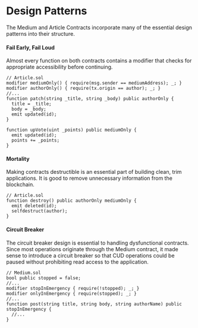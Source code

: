 # Design Patterns

The Medium and Article Contracts incorporate many of the essential design patterns into their structure.

#### Fail Early, Fail Loud

Almost every function on both contracts contains a modifier that checks for appropriate accessibility before continuing.

```solidity
// Article.sol
modifier mediumOnly() { require(msg.sender == mediumAddress); _; }
modifier authorOnly() { require(tx.origin == author); _; }
//...
function patch(string _title, string _body) public authorOnly {
  title = _title;
  body = _body;
  emit updated(id);
}

function upVote(uint _points) public mediumOnly {
  emit updated(id);
  points += _points;
}
```

#### Mortality

Making contracts destructible is an essential part of building clean, trim applications. It is good to remove unnecessary information from the blockchain.

```solidity
// Article.sol
function destroy() public authorOnly mediumOnly {
  emit deleted(id);
  selfdestruct(author);
}
```

#### Circuit Breaker

The circuit breaker design is essential to handling dysfunctional contracts. Since most operations originate through the Medium contract, it made sense to introduce a circuit breaker so that CUD operations could be paused without prohibiting read access to the application.

```solidity
// Medium.sol
bool public stopped = false;
//...
modifier stopInEmergency { require(!stopped); _; }
modifier onlyInEmergency { require(stopped); _; }
//...
function post(string title, string body, string authorName) public stopInEmergency {
  //...
}
```
